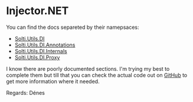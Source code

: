 # Injector.NET

You can find the docs separeted by their namepsaces:
- [Solti.Utils.DI](https://sholtee.github.io/injector/doc/Solti.Utils.DI.html )
- [Solti.Utils.DI.Annotations](https://sholtee.github.io/injector/doc/Solti.Utils.DI.Annotations.html )
- [Solti.Utils.DI.Internals](https://sholtee.github.io/injector/doc/Solti.Utils.DI.Internals.html )
- [Solti.Utils.DI.Proxy](https://sholtee.github.io/injector/doc/Solti.Utils.DI.Proxy.html )

I know there are poorly documented sections. I'm trying my best to complete them but till that you can check the actual code out on [GitHub](https://github.com/Sholtee/injector ) to get more information where it needed.

Regards: Dénes